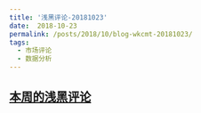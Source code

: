 ```yaml
---
title: '浅黑评论-20181023'
date:  2018-10-23
permalink: /posts/2018/10/blog-wkcmt-20181023/
tags:
  - 市场评论 
  - 数据分析
---
```

[本周的浅黑评论](https://lacatfly.github.io/report/wkcmt-20181022.html)
------